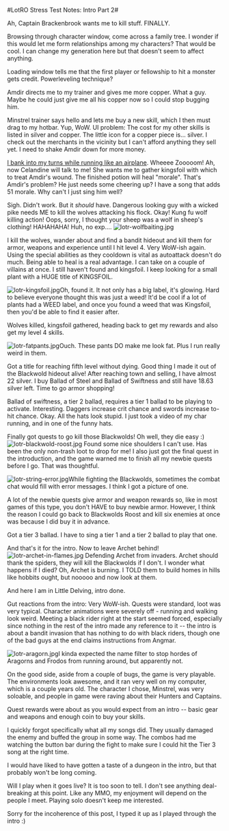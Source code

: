 #LotRO Stress Test Notes: Intro Part 2#

Ah, Captain Brackenbrook wants me to kill stuff. FINALLY.

Browsing through character window, come across a family tree. I wonder if this would let me form relationships among my characters? That would be cool. I can change my generation here but that doesn't seem to affect anything.

Loading window tells me that the first player or fellowship to hit a monster gets credit. Powerleveling technique?

Amdir directs me to my trainer and gives me more copper. What a guy. Maybe he could just give me all his copper now so I could stop bugging him.

Minstrel trainer says hello and lets me buy a new skill, which I then must drag to my hotbar. Yup, WoW. UI problem: The cost for my other skills is listed in silver and copper. The little icon for a copper piece is... silver. I check out the merchants in the vicinity but I can't afford anything they sell yet. I need to shake Amdir down for more money.

[I bank into my turns while running like an airplane](http://www.youtube.com/watch?v=RVUzQDZTois "Running in LotRO"). Wheeee Zooooom! Ah, now Celandine will talk to me! She wants me to gather kingsfoil with which to treat Amdir's wound. The finished potion will heal "morale". That's Amdir's problem? He just needs some cheering up? I have a song that adds 51 morale. Why can't I just sing him well?

Sigh. Didn't work. But it *should* have. Dangerous looking guy with a wicked pike needs ME to kill the wolves attacking his flock. Okay! Kung fu wolf killing action! Oops, sorry, I thought your sheep was a wolf in sheep's clothing! HAHAHAHA! Huh, no exp....
![lotr-wolfbaiting.jpg](http://westkarana.com/wp-content/uploads/2007/02/lotr-wolfbaiting.jpg)


I kill the wolves, wander about and find a bandit hideout and kill them for armor, weapons and experience until I hit level 4. Very WoW-ish again. Using the special abilities as they cooldown is vital as autoattack doesn't do much. Being able to heal is a real advantage. I can take on a couple of villains at once. I still haven't found and kingsfoil. I keep looking for a small plant with a HUGE title of KINGSFOIL.

![lotr-kingsfoil.jpg](http://westkarana.com/wp-content/uploads/2007/02/lotr-kingsfoil.jpg)Oh, found it. It not only has a big label, it's glowing. Hard to believe everyone thought this was just a weed! It'd be cool if a lot of plants had a WEED label, and once you found a weed that was Kingsfoil, then you'd be able to find it easier after.

Wolves killed, kingsfoil gathered, heading back to get my rewards and also get my level 4 skills.

![lotr-fatpants.jpg](http://westkarana.com/wp-content/uploads/2007/02/lotr-fatpants.jpg)Ouch. These pants DO make me look fat. Plus I run really weird in them.

Got a title for reaching fifth level without dying. Good thing I made it out of the Blackwold hideout alive! After reaching town and selling, I have almost 22 silver. I buy Ballad of Steel and Ballad of Swiftness and still have 18.63 silver left. Time to go armor shopping!

Ballad of swiftness, a tier 2 ballad, requires a tier 1 ballad to be playing to activate. Interesting. Daggers increase crit chance and swords increase to-hit chance. Okay. All the hats look stupid. I just took a video of my char running, and in one of the funny hats.

Finally got quests to go kill those Blackwolds! Oh well, they die easy :)
![lotr-blackwold-roost.jpg](http://westkarana.com/wp-content/uploads/2007/02/lotr-blackwold-roost.jpg)
Found some nice shoulders I can't use. Has been the only non-trash loot to drop for me! I also just got the final quest in the introduction, and the game warned me to finish all my newbie quests before I go. That was thoughtful.

![lotr-string-error.jpg](http://westkarana.com/wp-content/uploads/2007/02/lotr-string-error.jpg)While fighting the Blackwolds, sometimes the combat chat would fill with error messages. I think I got a picture of one.

A lot of the newbie quests give armor and weapon rewards so, like in most games of this type, you don't HAVE to buy newbie armor. However, I think the reason I could go back to Blackwolds Roost and kill six enemies at once was because I did buy it in advance.

Got a tier 3 ballad. I have to sing a tier 1 and a tier 2 ballad to play that one.

And that's it for the intro. Now to leave Archet behind!
![lotr-archet-in-flames.jpg](http://westkarana.com/wp-content/uploads/2007/02/lotr-archet-in-flames.jpg)
Defending Archet from invaders. Archet should thank the spiders, they will kill the Blackwolds if I don't. I wonder what happens if I died? Oh, Archet is burning. I TOLD them to build homes in hills like hobbits ought, but nooooo and now look at them.

And here I am in Little Delving, intro done.

Gut reactions from the intro: Very WoW-ish. Quests were standard, loot was very typical. Character animations were severely off - running and walking look weird. Meeting a black rider right at the start seemed forced, especially since nothing in the rest of the intro made any reference to it -- the intro is about a bandit invasion that has nothing to do with black riders, though one of the bad guys at the end claims instructions from Angmar.

![lotr-aragorn.jpg](http://westkarana.com/wp-content/uploads/2007/02/lotr-aragorn.jpg)I kinda expected the name filter to stop hordes of Aragorns and Frodos from running around, but apparently not.

On the good side, aside from a couple of bugs, the game is very playable. The environments look awesome, and it ran very well on my computer, which is a couple years old. The character I chose, Minstrel, was very soloable, and people in game were raving about their Hunters and Captains.

Quest rewards were about as you would expect from an intro -- basic gear and weapons and enough coin to buy your skills.

I quickly forgot specifically what all my songs did. They usually damaged the enemy and buffed the group in some way. The combos had me watching the button bar during the fight to make sure I could hit the Tier 3 song at the right time.

I would have liked to have gotten a taste of a dungeon in the intro, but that probably won't be long coming.

Will I play when it goes live? It is too soon to tell. I don't see anything deal-breaking at this point. Like any MMO, my enjoyment will depend on the people I meet. Playing solo doesn't keep me interested.

Sorry for the incoherence of this post, I typed it up as I played through the intro :)
